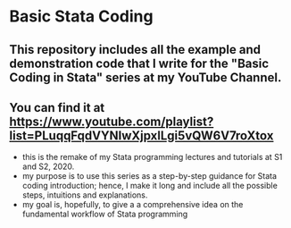 # Basic Stata Coding

## This repository includes all the example and demonstration code that I write for the "Basic Coding in Stata" series at my YouTube Channel.

## You can find it at https://www.youtube.com/playlist?list=PLuqqFqdVYNIwXjpxlLgi5vQW6V7roXtox

* this is the remake of my Stata programming lectures and tutorials at S1 and S2, 2020. 
* my purpose is to use this series as a step-by-step guidance for Stata coding introduction; hence, I make it long and include all the possible steps, intuitions and explanations.
* my goal is, hopefully, to give a a comprehensive idea on the fundamental workflow of Stata programming
